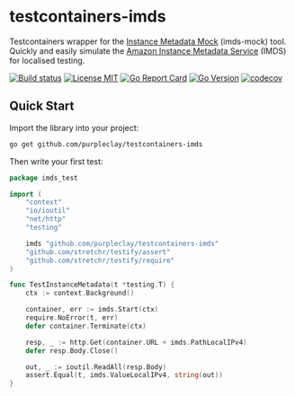 # testcontainers-imds

Testcontainers wrapper for the [Instance Metadata Mock](https://github.com/purpleclay/imds-mock) (imds-mock) tool. Quickly and easily simulate the [Amazon Instance Metadata Service](https://docs.aws.amazon.com/AWSEC2/latest/UserGuide/ec2-instance-metadata.html) (IMDS) for localised testing.

[![Build status](https://img.shields.io/github/workflow/status/purpleclay/testcontainers-imds/ci?style=flat-square&logo=go)](https://github.com/purpleclay/testcontainers-imds/actions?workflow=ci)
[![License MIT](https://img.shields.io/badge/license-MIT-blue.svg?style=flat-square)](/LICENSE)
[![Go Report Card](https://goreportcard.com/badge/github.com/purpleclay/testcontainers-imds?style=flat-square)](https://goreportcard.com/report/github.com/purpleclay/testcontainers-imds)
[![Go Version](https://img.shields.io/github/go-mod/go-version/purpleclay/testcontainers-imds.svg?style=flat-square)](go.mod)
[![codecov](https://codecov.io/gh/purpleclay/testcontainers-imds/branch/main/graph/badge.svg)](https://codecov.io/gh/purpleclay/testcontainers-imds)

## Quick Start

Import the library into your project:

```sh
go get github.com/purpleclay/testcontainers-imds
```

Then write your first test:

```go
package imds_test

import (
    "context"
    "io/ioutil"
    "net/http"
    "testing"

    imds "github.com/purpleclay/testcontainers-imds"
    "github.com/stretchr/testify/assert"
    "github.com/stretchr/testify/require"
)

func TestInstanceMetadata(t *testing.T) {
    ctx := context.Background()

    container, err := imds.Start(ctx)
    require.NoError(t, err)
    defer container.Terminate(ctx)

    resp, _ := http.Get(container.URL + imds.PathLocalIPv4)
    defer resp.Body.Close()

    out, _ := ioutil.ReadAll(resp.Body)
    assert.Equal(t, imds.ValueLocalIPv4, string(out))
}
```
